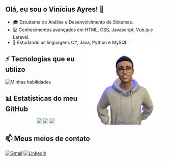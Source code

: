 

## Olá, eu sou o Vinícius Ayres! 👋

- 🎓 Estudante de Análise e Desenvolvimento de Sistemas.
- 💻 Conhecimentos avançados em HTML, CSS, Javascript, Vue.js e Laravel.
- 🚀 Estudando as linguagens C#, Java, Python e MySQL.<img align="right" width="250em" src="ReadyPlayerMe-Avatar.png" />

## ⚡ Tecnologias que eu utilizo
  
![Minhas habilidades](https://skillicons.dev/icons?i=html,css,js,vue,laravel,cs,java,python,mysql)


## 📊 Estatísticas do meu GitHub

<div align="center">

<img height="180em" src="https://github-readme-stats.vercel.app/api/top-langs/?username=vini-ayres&theme=tokyonight&layout=compact&langs_count=16">
<img height="180em" src="https://github-readme-stats.vercel.app/api?username=vini-ayres&theme=tokyonight&show_icons=true">
<img height="180em" src="https://github-readme-streak-stats.herokuapp.com/?user=vini-ayres&theme=tokyonight&show_icons=true">

</div>

## 📫 Meus meios de contato

[![Gmail](https://img.shields.io/badge/Gmail-D14836?style=for-the-badge&logo=gmail&logoColor=white)](mailto:vini.na.ayres@gmail.com)
[![LinkedIn](https://img.shields.io/badge/LinkedIn-0077B5?style=for-the-badge&logo=linkedin&logoColor=white)](https://www.linkedin.com/in/vinicius-ayres/)
</div>
